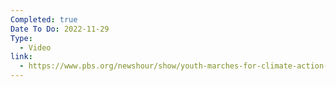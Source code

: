 ```yaml
---
Completed: true
Date To Do: 2022-11-29
Type:
  - Video
link:
  - https://www.pbs.org/newshour/show/youth-marches-for-climate-action-draw-millions-around-the-world
---
```

